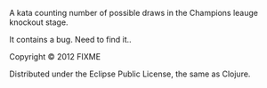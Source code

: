 A kata counting number of possible draws in the Champions leauge knockout stage.

It contains a bug. Need to find it..

Copyright © 2012 FIXME

Distributed under the Eclipse Public License, the same as Clojure.

